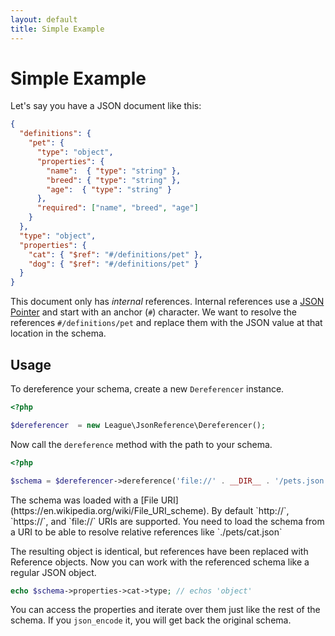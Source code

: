 ```yaml
---
layout: default
title: Simple Example
---
```


# Simple Example

Let's say you have a JSON document like this:

```json
{
  "definitions": {
    "pet": {
      "type": "object",
      "properties": {
        "name":  { "type": "string" },
        "breed": { "type": "string" },
        "age":  { "type": "string" }
      },
      "required": ["name", "breed", "age"]
    }
  },
  "type": "object",
  "properties": {
    "cat": { "$ref": "#/definitions/pet" },
    "dog": { "$ref": "#/definitions/pet" }
  }
}
```

This document only has _internal_ references.  Internal references use a [JSON Pointer](https://tools.ietf.org/html/rfc6901) and start with an anchor (`#`) character.  We want to resolve the references `#/definitions/pet` and replace them with the JSON value at that location in the schema.

## Usage

To dereference your schema, create a new `Dereferencer` instance.

```php
<?php

$dereferencer  = new League\JsonReference\Dereferencer();
```

Now call the `dereference` method with the path to your schema.

```php
<?php

$schema = $dereferencer->dereference('file://' . __DIR__ . '/pets.json');
```

<div class="message-info">
  The schema was loaded with a [File URI](https://en.wikipedia.org/wiki/File_URI_scheme).  By default `http://`, `https://`, and `file://` URIs are supported.  You need to load the schema from a URI to be able to resolve relative references like `./pets/cat.json`
</div>

The resulting object is identical, but references have been replaced with Reference objects.  Now you can work with the referenced schema like a regular JSON object.

```php
echo $schema->properties->cat->type; // echos 'object'
```

You can access the properties and iterate over them just like the rest of the schema.  If you `json_encode` it, you will get back the original schema.
